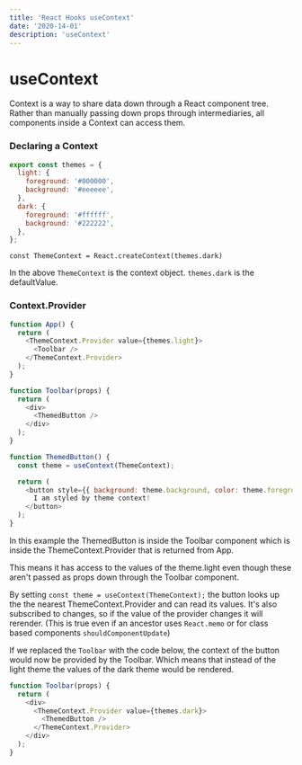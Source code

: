 ```yaml
---
title: 'React Hooks useContext'
date: '2020-14-01'
description: 'useContext'
---
```


# useContext

Context is a way to share data down through a React component tree. Rather than manually passing down props through intermediaries, all components inside a Context can access them. 

### Declaring a Context

```js
export const themes = {
  light: {
    foreground: '#000000',
    background: '#eeeeee',
  },
  dark: {
    foreground: '#ffffff',
    background: '#222222',
  },
};
```

`const ThemeContext = React.createContext(themes.dark)`

In the above `ThemeContext` is the context object. `themes.dark` is the defaultValue. 

### Context.Provider

```js
function App() {
  return (
    <ThemeContext.Provider value={themes.light}>
      <Toolbar />
    </ThemeContext.Provider>
  );
}

function Toolbar(props) {
  return (
    <div>
      <ThemedButton />
    </div>
  );
}

function ThemedButton() {
  const theme = useContext(ThemeContext);

  return (
    <button style={{ background: theme.background, color: theme.foreground }}>
      I am styled by theme context!
    </button>
  );
}
``` 

In this example the ThemedButton is inside the Toolbar component which is inside the ThemeContext.Provider that is returned from App. 

This means it has access to the values of the theme.light even though these aren't passed as props down through the Toolbar component. 

By setting `const theme = useContext(ThemeContext);` the button looks up the the nearest ThemeContext.Provider and can read its values. It's also subscribed to changes, so if the value of the provider changes it will rerender. (This is true even if an ancestor uses `React.memo` or for class based components `shouldComponentUpdate`)

If we replaced the `Toolbar` with the code below, the context of the button would now be provided by the Toolbar. Which means that instead of the light theme the values of the dark theme would be rendered.

```js
function Toolbar(props) {
  return (
    <div>
      <ThemeContext.Provider value={themes.dark}>
        <ThemedButton />
      </ThemeContext.Provider>
    </div>
  );
}
```
